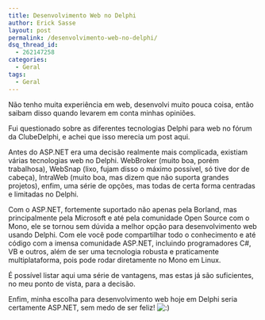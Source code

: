 ```yaml
---
title: Desenvolvimento Web no Delphi
author: Erick Sasse
layout: post
permalink: /desenvolvimento-web-no-delphi/
dsq_thread_id:
  - 262147258
categories:
  - Geral
tags:
  - Geral
---
```

N&atilde;o tenho muita experi&ecirc;ncia em web, desenvolvi muito pouca coisa, ent&atilde;o saibam disso quando levarem em conta minhas opini&otilde;es. 

Fui questionado sobre as diferentes tecnologias Delphi para web no f&oacute;rum da ClubeDelphi, e achei que isso merecia um post aqui.

Antes do ASP.NET era uma decis&atilde;o realmente mais complicada, existiam v&aacute;rias tecnologias web no Delphi. WebBroker (muito boa, por&eacute;m trabalhosa), WebSnap (lixo, fujam disso o m&aacute;ximo poss&iacute;vel, s&oacute; tive dor de cabe&ccedil;a), IntraWeb (muito boa, mas dizem que n&atilde;o suporta grandes projetos), enfim, uma s&eacute;rie de op&ccedil;&otilde;es, mas todas de certa forma centradas e limitadas no Delphi.

Com o ASP.NET, fortemente suportado n&atilde;o apenas pela Borland, mas principalmente pela Microsoft e at&eacute; pela comunidade Open Source com o Mono, ele se tornou sem d&uacute;vida a melhor op&ccedil;&atilde;o para desenvolvimento web usando Delphi. Com ele voc&ecirc; pode compartilhar todo o conhecimento e at&eacute; c&oacute;digo com a imensa comunidade ASP.NET, incluindo programadores C#, VB e outros, al&eacute;m de ser uma tecnologia robusta e praticamente multiplataforma, pois pode rodar diretamente no Mono em Linux.

&Eacute; poss&iacute;vel listar aqui uma s&eacute;rie de vantagens, mas estas j&aacute; s&atilde;o suficientes, no meu ponto de vista, para a decis&atilde;o.

Enfim, minha escolha para desenvolvimento web hoje em Delphi seria certamente ASP.NET, sem medo de ser feliz! <img src="http://www.ericksasse.com.br/wp-includes/images/smilies/icon_smile.gif" alt=":)" class="wp-smiley" />